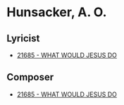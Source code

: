 # Hunsacker, A. O. 

## Lyricist

- [21685 - WHAT WOULD JESUS DO](/hymns/21685.md)

## Composer

- [21685 - WHAT WOULD JESUS DO](/hymns/21685.md)

